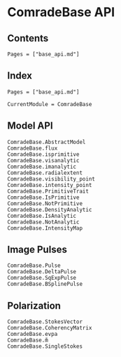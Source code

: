 # ComradeBase API



## Contents

```@contents
Pages = ["base_api.md"]
```

## Index

```@index
Pages = ["base_api.md"]
```

```@meta
CurrentModule = ComradeBase
```

## Model API

```@docs
ComradeBase.AbstractModel
ComradeBase.flux
ComradeBase.isprimitive
ComradeBase.visanalytic
ComradeBase.imanalytic
ComradeBase.radialextent
ComradeBase.visibility_point
ComradeBase.intensity_point
ComradeBase.PrimitiveTrait
ComradeBase.IsPrimitive
ComradeBase.NotPrimitive
ComradeBase.DensityAnalytic
ComradeBase.IsAnalytic
ComradeBase.NotAnalytic
ComradeBase.IntensityMap
```

## Image Pulses
```@docs
ComradeBase.Pulse
ComradeBase.DeltaPulse
ComradeBase.SqExpPulse
ComradeBase.BSplinePulse
```

## Polarization

```@docs
ComradeBase.StokesVector
ComradeBase.CoherencyMatrix
ComradeBase.evpa
ComradeBase.m̆
ComradeBase.SingleStokes
```
